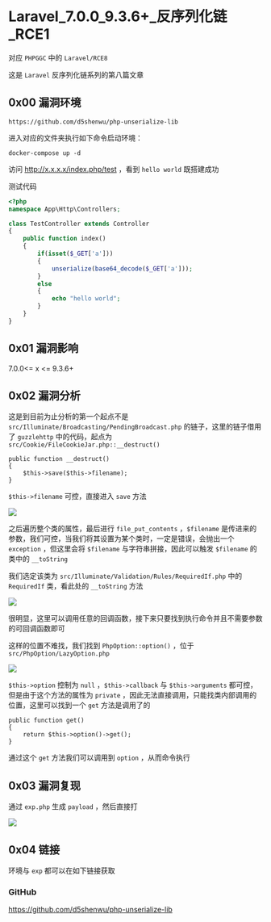 # Laravel_7.0.0_9.3.6+\_反序列化链_RCE1

对应 `PHPGGC` 中的 `Laravel/RCE8`

这是 `Laravel` 反序列化链系列的第八篇文章

## 0x00 漏洞环境

```
https://github.com/d5shenwu/php-unserialize-lib
```

进入对应的文件夹执行如下命令启动环境：

```
docker-compose up -d
```

访问 http://x.x.x.x/index.php/test ，看到 `hello world` 既搭建成功

测试代码

```php
<?php
namespace App\Http\Controllers;

class TestController extends Controller
{
	public function index()
	{
		if(isset($_GET['a']))
		{
			unserialize(base64_decode($_GET['a']));
		}
		else
		{
			echo "hello world";
		}
	}
}
```

## 0x01 漏洞影响

7.0.0<= x <= 9.3.6+

## 0x02 漏洞分析

这是到目前为止分析的第一个起点不是 `src/Illuminate/Broadcasting/PendingBroadcast.php` 的链子，这里的链子借用了 `guzzlehttp` 中的代码，起点为 `src/Cookie/FileCookieJar.php::__destruct()` 

```
public function __destruct()
{
    $this->save($this->filename);
}
```

 `$this->filename` 可控，直接进入 `save` 方法

![](https://gitee.com/d5shenwu/picgo/raw/master/img/20220919202039.png)

之后遍历整个类的属性，最后进行 `file_put_contents` ，`$filename` 是传进来的参数，我们可控，当我们将其设置为某个类时，一定是错误，会抛出一个 `exception` ，但这里会将 `$filename` 与字符串拼接，因此可以触发 `$filename` 的类中的 `__toString`

我们选定该类为 `src/Illuminate/Validation/Rules/RequiredIf.php` 中的 `RequiredIf` 类，看此处的 `__toString` 方法

![](https://gitee.com/d5shenwu/picgo/raw/master/img/20220919202945.png)

很明显，这里可以调用任意的回调函数，接下来只要找到执行命令并且不需要参数的可回调函数即可

这样的位置不难找，我们找到 `PhpOption::option()` ，位于 `src/PhpOption/LazyOption.php`

![](https://gitee.com/d5shenwu/picgo/raw/master/img/20220919203308.png)

`$this->option` 控制为 `null` ，`$this->callback` 与 `$this->arguments` 都可控，但是由于这个方法的属性为 `private` ，因此无法直接调用，只能找类内部调用的位置，这里可以找到一个 `get` 方法是调用了的

```
public function get()
{
    return $this->option()->get();
}
```

通过这个 `get` 方法我们可以调用到 `option` ，从而命令执行

## 0x03 漏洞复现

通过 `exp.php` 生成 `payload` ，然后直接打

![](https://gitee.com/d5shenwu/picgo/raw/master/img/20220919200532.png)



## 0x04 链接

环境与 `exp` 都可以在如下链接获取

### GitHub

https://github.com/d5shenwu/php-unserialize-lib








